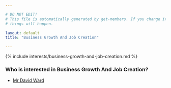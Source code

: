 ```yaml
---

# DO NOT EDIT!
# This file is automatically generated by get-members. If you change it, bad
# things will happen.

layout: default
title: "Business Growth And Job Creation"

---
```


{% include interests/business-growth-and-job-creation.md %}

### Who is interested in Business Growth And Job Creation?


* [Mr David Ward](members/mr-david-ward.html)
